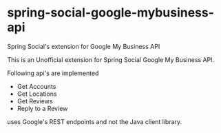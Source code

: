 # spring-social-google-mybusiness-api

Spring Social's extension for Google My Business API

This is an Unofficial extension for Spring Social Google My Business API.

Following api's are implemented

* Get Accounts
* Get Locations
* Get Reviews
* Reply to a Review

uses Google's REST endpoints and not the Java client library.